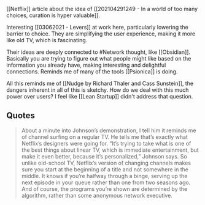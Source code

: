 [[Netflix]] article about the idea of [[202104291249 - In a world of too many choices, curation is hyper valuable]]. 

Interesting [[03062021 - Levers]] at work here, particularly lowering the barrier to choice. They are simplifying the user experience, making it more like old TV, which is fascinating. 

Their ideas are deeply connected to #Network thought, like [[Obsidian]]. Basically you are trying to figure out what people might like based on the information you already have, making interesting and delightful connections. Reminds me of many of the tools [[Psionica]] is doing. 

All this reminds me of [[Nudge by Richard Thaler and Cass Sunstein]], the dangers inherent in all of this is sketchy. How do we deal with this much power over users? I feel like [[Lean Startup]] didn't address that question. 

## Quotes
> About a minute into Johnson’s demonstration, I tell him it reminds me of channel surfing on a regular TV. He tells me that’s exactly what Netflix’s designers were going for. “It’s trying to take what is one of the best things about linear TV, which is immediate entertainment, but make it even better, because it’s personalized,” Johnson says. So unlike old-school TV, Netflix’s version of changing channels makes sure you start at the beginning of a title and not somewhere in the middle. It knows if you’re halfway through a binge, serving up the next episode in your queue rather than one from two seasons ago. And of course, the programs you’re shown are determined by the algorithm, rather than some anonymous network executive.